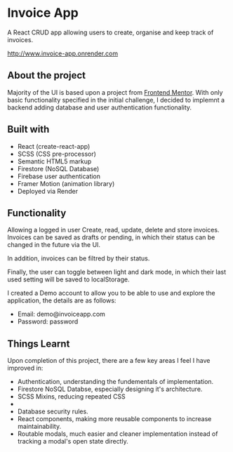<h1>Invoice App</h1>
<p>A React CRUD app allowing users to create, organise and keep track of invoices.</p>
<a href="http://www.invoice-app.onrender.com">http://www.invoice-app.onrender.com</a>

<h2>About the project</h2>

<p>Majority of the UI is based upon a project from <a href="http://www.frontendmentor.io">Frontend Mentor</a>. With only basic functionality specified in the initial challenge, I decided to implemnt a backend adding database and user authentication functionality.</p>

<h2>Built with</h2>

<ul>
   <li>React (create-react-app)</li>
   <li>SCSS (CSS pre-processor)</li>
   <li>Semantic HTML5 markup</li>
   <li>Firestore (NoSQL Database)</li>
   <li>Firebase user authentication</li>
   <li>Framer Motion (animation library)</li>
   <li>Deployed via Render</li>
</ul>

<h2>Functionality</h2>

<p>Allowing a logged in user Create, read, update, delete and store invoices. Invoices can be saved as drafts or pending, in which their status can be changed in the future via the UI.</p>

<p>In addition, invoices can be filtred by their status.</p>

<p>Finally, the user can toggle between light and dark mode, in which their last used setting will be saved to localStorage.</p>

<p>I created a Demo account to allow you to be able to use and explore the application, the details are as follows:</p>

<ul>
   <li>Email: demo@invoiceapp.com</li>
   <li>Password: password</li>
</ul>

<h2>Things Learnt</h2>

Upon completion of this project, there are a few key areas I feel I have improved in:

<ul>
   <li>Authentication, understanding the fundementals of implementation.</li>
   <li>Firestore NoSQL Databse, especially designing it's architecture.</li>
   <li>SCSS Mixins, reducing repeated CSS<li>
   <li>Database security rules.</li>
   <li>React components, making more reusable components to increase maintainability.</li>
   <li>Routable modals, much easier and cleaner implementation instead of tracking a modal's open state directly.</li>
</ul>
